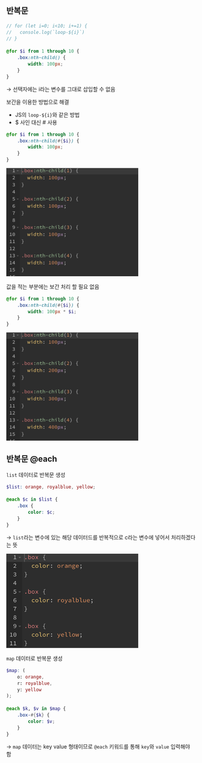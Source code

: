 ## 반복문

```scss
// for (let i=0; i<10; i+=1) {
//   console.log(`loop-${i}`)
// }

@for $i from 1 through 10 {
    .box:nth-child() {
        width: 100px;
    }
}
```

→ 선택자에는 i라는 변수를 그대로 삽입할 수 없음

보간을 이용한 방법으로 해결

- JS의 ``loop-${i}``와 같은 방법
- $ 사인 대신 # 사용

```scss
@for $i from 1 through 10 {
    .box:nth-child(#{$i}) {
        width: 100px;
    }
}
```

<img src="./images/1-18.png" width="350px" />

값을 적는 부분에는 보간 처리 할 필요 없음

```scss
@for $i from 1 through 10 {
    .box:nth-child(#{$i}) {
        width: 100px * $i;
    }
}
```

<img src="./images/1-19.png" width="350px" />

## 반복문 @each

`list` 데이터로 반복문 생성

```scss
$list: orange, royalblue, yellow;

@each $c in $list {
    .box {
        color: $c;
    }
}
```

→ `list`라는 변수에 있는 해당 데이터드를 반복적으로 c라는 변수에 넣어서 처리하겠다는 뜻

<img src="./images/1-29.png" width="350px" />

<br/>

`map` 데이터로 반복문 생성

```scss
$map: (
    o: orange,
    r: royalblue,
    y: yellow
);

@each $k, $v in $map {
    .box-#{$k} {
        color: $v;
    }
}
```

→ `map` 데이터는 key value 형태이므로 `@each` 키워드를 통해 `key`와 `value` 입력해야 함